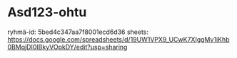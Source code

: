 # Asd123-ohtu
ryhmä-id: 5bed4c347aa7f8001ecd6d36
sheets: https://docs.google.com/spreadsheets/d/19UW1VPX9_UCwK7XIggMv1iKhb0BMqjDI0IBkyVOpkDY/edit?usp=sharing
